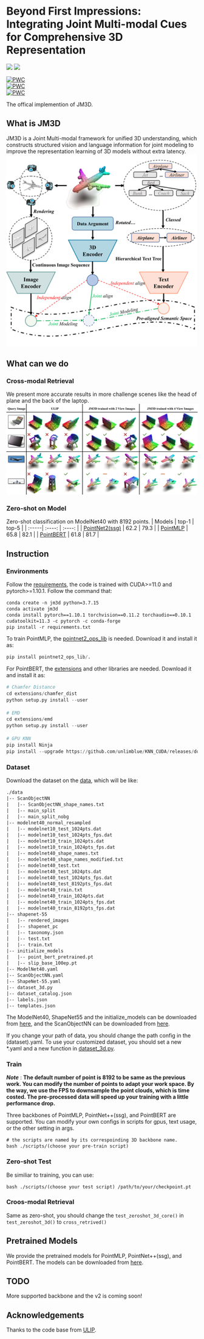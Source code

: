 # Beyond First Impressions: Integrating Joint Multi-modal Cues for Comprehensive 3D Representation
[![](https://img.shields.io/badge/Paper-Arxiv-blue.svg)](https://arxiv.org/abs/2308.02982)
[![](https://img.shields.io/badge/ACM%20MM2023-red)]()

[![PWC](https://img.shields.io/endpoint.svg?url=https://paperswithcode.com/badge/beyond-first-impressions-integrating-joint/3d-point-cloud-classification-on-scanobjectnn)](https://paperswithcode.com/sota/3d-point-cloud-classification-on-scanobjectnn?p=beyond-first-impressions-integrating-joint)   
[![PWC](https://img.shields.io/endpoint.svg?url=https://paperswithcode.com/badge/beyond-first-impressions-integrating-joint/zero-shot-3d-point-cloud-classification-on)](https://paperswithcode.com/sota/zero-shot-3d-point-cloud-classification-on?p=beyond-first-impressions-integrating-joint)   
[![PWC](https://img.shields.io/endpoint.svg?url=https://paperswithcode.com/badge/beyond-first-impressions-integrating-joint/zero-shot-3d-point-cloud)](https://paperswithcode.com/sota/zero-shot-3d-point-cloud?p=beyond-first-impressions-integrating-joint)   

The offical implemention of JM3D.

## What is JM3D
JM3D is a Joint Multi-modal framework for unified 3D understanding, which constructs structured vision and language information for joint modeling to improve the representation learning of 3D models without extra latency.
![](assets/figure1.png)

## What can we do
### Cross-modal Retrieval
We present more accurate results in more challenge scenes like the head of plane and the back of the laptop.
![](assets/visulization.png)

### Zero-shot on Model
Zero-shot classification on ModelNet40 with 8192 points.
| Models | top-1  | top-5 |
| :-----| :----: | :----: |
| [PointNet2(ssg)](https://drive.google.com/file/d/1gZ6nCUrKAezFezUidj1unKI6-fby2f4k/view?usp=sharing) | 62.2 | 79.3 |
| [PointMLP](https://drive.google.com/file/d/14HMMemeEJI2oUA3K8UPoFczr24M3x0d6/view?usp=sharing) | 65.8 | 82.1 |
| [PointBERT](https://drive.google.com/file/d/1rdV5zH09-tuxm3OG9iNUAVSbJA8ZEzPE/view?usp=sharing) | 61.8 | 81.7 |
## Instruction
### Environments
Follow the [requirements](requirements.txt), the code is trained with CUDA>=11.0 and pytorch>=1.10.1. Follow the command that:
```shell
conda create -n jm3d python=3.7.15
conda activate jm3d
conda install pytorch==1.10.1 torchvision==0.11.2 torchaudio==0.10.1 cudatoolkit=11.3 -c pytorch -c conda-forge
pip install -r requirements.txt
```
To train PointMLP, the [pointnet2_ops_lib](https://github.com/ma-xu/pointMLP-pytorch/tree/main/pointnet2_ops_lib) is needed. Download it and install it as:
```python
pip install pointnet2_ops_lib/.
```
For PointBERT, the [extensions](https://github.com/lulutang0608/Point-BERT/tree/master/extensions) and other libraries are needed. Download it and install it as:
``` python
# Chamfer Distance
cd extensions/chamfer_dist
python setup.py install --user

# EMD
cd extensions/emd
python setup.py install --user

# GPU KNN
pip install Ninja
pip install --upgrade https://github.com/unlimblue/KNN_CUDA/releases/download/0.2/KNN_CUDA-0.2-py3-none-any.whl
```

### Dataset
Download the dataset on the [data](data), which will be like:
```
./data
|-- ScanObjectNN
|   |-- ScanObjectNN_shape_names.txt
|   |-- main_split
|   |-- main_split_nobg
|-- modelnet40_normal_resampled
|   |-- modelnet10_test_1024pts.dat
|   |-- modelnet10_test_1024pts_fps.dat
|   |-- modelnet10_train_1024pts.dat
|   |-- modelnet10_train_1024pts_fps.dat
|   |-- modelnet40_shape_names.txt
|   |-- modelnet40_shape_names_modified.txt
|   |-- modelnet40_test.txt
|   |-- modelnet40_test_1024pts.dat
|   |-- modelnet40_test_1024pts_fps.dat
|   |-- modelnet40_test_8192pts_fps.dat
|   |-- modelnet40_train.txt
|   |-- modelnet40_train_1024pts.dat
|   |-- modelnet40_train_1024pts_fps.dat
|   |-- modelnet40_train_8192pts_fps.dat
|-- shapenet-55
|   |-- rendered_images
|   |-- shapenet_pc
|   |-- taxonomy.json
|   |-- test.txt
|   |-- train.txt
|-- initialize_models
|   |-- point_bert_pretrained.pt
|   |-- slip_base_100ep.pt
|-- ModelNet40.yaml
|-- ScanObjectNN.yaml
|-- ShapeNet-55.yaml
|-- dataset_3d.py
|-- dataset_catalog.json
|-- labels.json
|-- templates.json
```
The ModelNet40, ShapeNet55 and the initialize_models can be downloaded from [here](https://console.cloud.google.com/storage/browser/sfr-ulip-code-release-research;tab=objects?prefix=&forceOnObjectsSortingFiltering=false), and the ScanObjectNN can be downloaded from [here](https://hkust-vgd.github.io/scanobjectnn/).

If you change your path of data, you should change the path config in the (dataset).yaml. To use your customized dataset, you should set a new \*.yaml and a new function in [dataset_3d.py](data/dataset_3d.py).
### Train
**_Note_** : **The default number of point is 8192 to be same as the previous work. You can modify the number of points to adapt your work space. By the way, we use the FPS to downsample the point clouds, which is time costed. The pre-processed data will speed up your training with a little performance drop.** 

Three backbones of PointMLP, PointNet++(ssg), and PointBERT are supported. You can modify your own configs in scripts for gpus, text usage, or the other setting in args.
```shell
# the scripts are named by its correspoinding 3D backbone name.
bash ./scripts/(choose your pre-train script)
```
### Zero-shot Test
Be similiar to training, you can use:
```shell
bash ./scripts/(choose your test script) /path/to/your/checkpoint.pt
```
### Croos-modal Retrieval
Same as zero-shot, you should change the `test_zeroshot_3d_core()` in `test_zeroshot_3d()` to `cross_retrived()`

## Pretrained Models
We provide the pretrained models for PointMLP, PointNet++(ssg), and PointBERT. The models can be downloaded from [here](https://drive.google.com/drive/folders/1qRO1IzkPn6InSl1Sx0ACzsbWAXRHxizv?usp=sharing).

## TODO
More supported backbone and the v2 is coming soon!

## Acknowledgements
Thanks to the code base from [ULIP](https://github.com/salesforce/ULIP).
<!-- # Pipeline
![](assets/pipeline.png) -->
